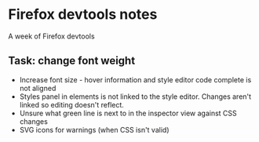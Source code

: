 # Firefox devtools notes

A week of Firefox devtools

## Task: change font weight

- Increase font size - hover information and style editor code complete is not aligned
- Styles panel in elements is not linked to the style editor. Changes aren't linked so editing doesn't reflect.
- Unsure what green line is next to in the inspector view against CSS changes
- SVG icons for warnings (when CSS isn't valid)